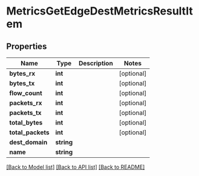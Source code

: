 # MetricsGetEdgeDestMetricsResultItem

## Properties
Name | Type | Description | Notes
------------ | ------------- | ------------- | -------------
**bytes_rx** | **int** |  | [optional] 
**bytes_tx** | **int** |  | [optional] 
**flow_count** | **int** |  | [optional] 
**packets_rx** | **int** |  | [optional] 
**packets_tx** | **int** |  | [optional] 
**total_bytes** | **int** |  | [optional] 
**total_packets** | **int** |  | [optional] 
**dest_domain** | **string** |  | 
**name** | **string** |  | 

[[Back to Model list]](../README.md#documentation-for-models) [[Back to API list]](../README.md#documentation-for-api-endpoints) [[Back to README]](../README.md)



